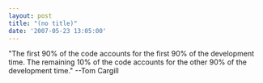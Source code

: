 ```yaml
---
layout: post
title: "(no title)"
date: '2007-05-23 13:05:00'
---
```


"The first 90% of the code accounts for the first 90% of the development time.   The remaining 10% of the code accounts for the other 90% of the development time." --Tom Cargill